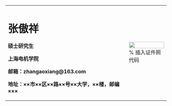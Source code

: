 <table border="0">
  <tr>
    <td width="75%">
      <h1>张傲祥</h1>
      <p><b>硕士研究生</b></p>
      <p><b>上海电机学院</b></p>
      <p><b>邮箱：zhangaoxiang@163.com</b></p>
      <p><b>地址：××市××区××路××号××大学，××楼，邮编×××</b></p>
    </td>
    <td width="25%">
      <img src="/AoxiangZhang.jpge" width="100%">      % 插入证件照代码
    </td>
  </tr>
</table>
